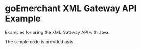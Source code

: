 goEmerchant XML Gateway API Example
==================
Examples for using the XML Gateway API with Java.

The sample code is provided as is.